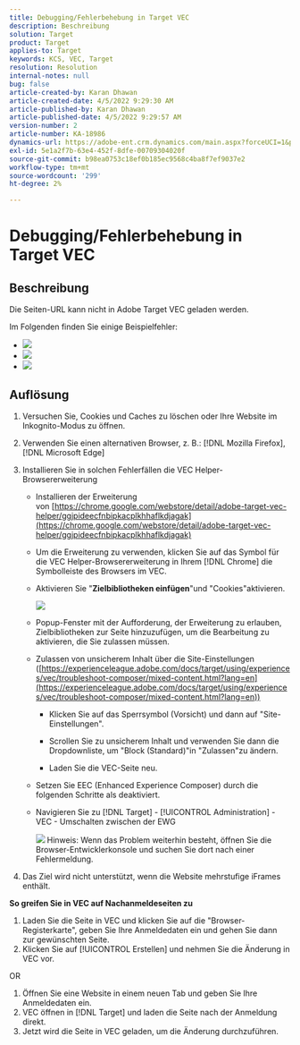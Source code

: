```yaml
---
title: Debugging/Fehlerbehebung in Target VEC
description: Beschreibung
solution: Target
product: Target
applies-to: Target
keywords: KCS, VEC, Target
resolution: Resolution
internal-notes: null
bug: false
article-created-by: Karan Dhawan
article-created-date: 4/5/2022 9:29:30 AM
article-published-by: Karan Dhawan
article-published-date: 4/5/2022 9:29:57 AM
version-number: 2
article-number: KA-18986
dynamics-url: https://adobe-ent.crm.dynamics.com/main.aspx?forceUCI=1&pagetype=entityrecord&etn=knowledgearticle&id=ec1691de-c2b4-ec11-983f-000d3a5d0d73
exl-id: 5e1a2f7b-63e4-452f-8dfe-00709304020f
source-git-commit: b98ea0753c18ef0b185ec9568c4ba8f7ef9037e2
workflow-type: tm+mt
source-wordcount: '299'
ht-degree: 2%

---
```


# Debugging/Fehlerbehebung in Target VEC

## Beschreibung

Die Seiten-URL kann nicht in Adobe Target VEC geladen werden.

Im Folgenden finden Sie einige Beispielfehler:

- ![](assets/___f81691de-c2b4-ec11-983f-000d3a5d0d73___.png)
- ![](assets/___071791de-c2b4-ec11-983f-000d3a5d0d73___.png)
- ![](assets/___0a1791de-c2b4-ec11-983f-000d3a5d0d73___.png)

## Auflösung

1. Versuchen Sie, Cookies und Caches zu löschen oder Ihre Website im Inkognito-Modus zu öffnen. 

1. Verwenden Sie einen alternativen Browser, z. B.: [!DNL Mozilla Firefox], [!DNL Microsoft Edge]

1. Installieren Sie in solchen Fehlerfällen die VEC Helper-Browsererweiterung

   - Installieren der Erweiterung von [https://chrome.google.com/webstore/detail/adobe-target-vec-helper/ggjpideecfnbipkacplkhhaflkdjagak](https://chrome.google.com/webstore/detail/adobe-target-vec-helper/ggjpideecfnbipkacplkhhaflkdjagak)

   - Um die Erweiterung zu verwenden, klicken Sie auf das Symbol für die VEC Helper-Browsererweiterung in Ihrem [!DNL Chrome] die Symbolleiste des Browsers im VEC. 

   - Aktivieren Sie &quot;**Zielbibliotheken einfügen**&quot;und &quot;Cookies&quot;aktivieren.

      ![](assets/92bf52bf-21ab-ec11-983f-000d3a349523.png)

   - Popup-Fenster mit der Aufforderung, der Erweiterung zu erlauben, Zielbibliotheken zur Seite hinzuzufügen, um die Bearbeitung zu aktivieren, die Sie zulassen müssen.

   - Zulassen von unsicherem Inhalt über die Site-Einstellungen ([https://experienceleague.adobe.com/docs/target/using/experiences/vec/troubleshoot-composer/mixed-content.html?lang=en](https://experienceleague.adobe.com/docs/target/using/experiences/vec/troubleshoot-composer/mixed-content.html?lang=en))

      - Klicken Sie auf das Sperrsymbol (Vorsicht) und dann auf &quot;Site-Einstellungen&quot;.

      - Scrollen Sie zu unsicherem Inhalt und verwenden Sie dann die Dropdownliste, um &quot;Block (Standard)&quot;in &quot;Zulassen&quot;zu ändern.

      - Laden Sie die VEC-Seite neu.
   - Setzen Sie EEC (Enhanced Experience Composer) durch die folgenden Schritte als deaktiviert.

   - Navigieren Sie zu [!DNL Target] - [!UICONTROL Administration] - VEC - Umschalten zwischen der EWG

      ![](assets/90fdfd56-26ab-ec11-983f-000d3a349523.png)
   Hinweis: Wenn das Problem weiterhin besteht, öffnen Sie die Browser-Entwicklerkonsole und suchen Sie dort nach einer Fehlermeldung.

1. Das Ziel wird nicht unterstützt, wenn die Website mehrstufige iFrames enthält. 

**So greifen Sie in VEC auf Nachanmeldeseiten zu**

1. Laden Sie die Seite in VEC und klicken Sie auf die &quot;Browser-Registerkarte&quot;, geben Sie Ihre Anmeldedaten ein und gehen Sie dann zur gewünschten Seite. 
1. Klicken Sie auf [!UICONTROL Erstellen] und nehmen Sie die Änderung in VEC vor. 

OR

1. Öffnen Sie eine Website in einem neuen Tab und geben Sie Ihre Anmeldedaten ein.
1. VEC öffnen in [!DNL Target] und laden die Seite nach der Anmeldung direkt. 
1. Jetzt wird die Seite in VEC geladen, um die Änderung durchzuführen.

